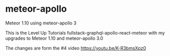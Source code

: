 # meteor-apollo
Meteor 1.10 using meteor-apollo 3

This is the Level Up Tutorials fullstack-graphql-apollo-react-meteor with my upgrades to Meteor 1.10 and meteor-apollo 3.0

The changes are form the #4 video https://youtu.be/K-R3bmsXpz0
